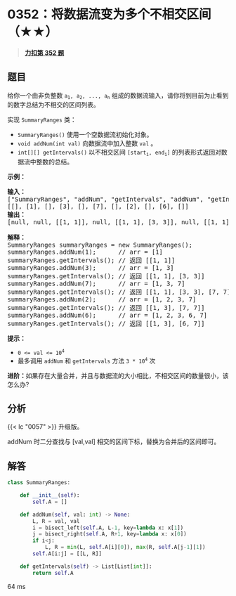 # 0352：将数据流变为多个不相交区间（★★）


> <u>**[力扣第 352 题](https://leetcode.cn/problems/data-stream-as-disjoint-intervals/)**</u>

## 题目

<p> 给你一个由非负整数 <code>a<sub>1</sub>, a<sub>2</sub>, ..., a<sub>n</sub></code> 组成的数据流输入，请你将到目前为止看到的数字总结为不相交的区间列表。</p>

<p>实现 <code>SummaryRanges</code> 类：</p>

<div class="original__bRMd">
<div>
<ul>
<li><code>SummaryRanges()</code> 使用一个空数据流初始化对象。</li>
<li><code>void addNum(int val)</code> 向数据流中加入整数 <code>val</code> 。</li>
<li><code>int[][] getIntervals()</code> 以不相交区间 <code>[start<sub>i</sub>, end<sub>i</sub>]</code> 的列表形式返回对数据流中整数的总结。</li>
</ul>



<p><strong>示例：</strong></p>

<pre>
<strong>输入：</strong>
["SummaryRanges", "addNum", "getIntervals", "addNum", "getIntervals", "addNum", "getIntervals", "addNum", "getIntervals", "addNum", "getIntervals"]
[[], [1], [], [3], [], [7], [], [2], [], [6], []]
<strong>输出：</strong>
[null, null, [[1, 1]], null, [[1, 1], [3, 3]], null, [[1, 1], [3, 3], [7, 7]], null, [[1, 3], [7, 7]], null, [[1, 3], [6, 7]]]

<strong>解释：</strong>
SummaryRanges summaryRanges = new SummaryRanges();
summaryRanges.addNum(1);      // arr = [1]
summaryRanges.getIntervals(); // 返回 [[1, 1]]
summaryRanges.addNum(3);      // arr = [1, 3]
summaryRanges.getIntervals(); // 返回 [[1, 1], [3, 3]]
summaryRanges.addNum(7);      // arr = [1, 3, 7]
summaryRanges.getIntervals(); // 返回 [[1, 1], [3, 3], [7, 7]]
summaryRanges.addNum(2);      // arr = [1, 2, 3, 7]
summaryRanges.getIntervals(); // 返回 [[1, 3], [7, 7]]
summaryRanges.addNum(6);      // arr = [1, 2, 3, 6, 7]
summaryRanges.getIntervals(); // 返回 [[1, 3], [6, 7]]
</pre>



<p><strong>提示：</strong></p>

<ul>
<li><code>0 &lt;= val &lt;= 10<sup>4</sup></code></li>
<li>最多调用 <code>addNum</code> 和 <code>getIntervals</code> 方法 <code>3 * 10<sup>4</sup></code> 次</li>
</ul>
</div>
</div>



<p><strong>进阶：</strong>如果存在大量合并，并且与数据流的大小相比，不相交区间的数量很小，该怎么办?</p>


## 分析

{{< lc "0057" >}} 升级版。

addNum 时二分查找与 [val,val] 相交的区间下标，替换为合并后的区间即可。

## 解答

```python
class SummaryRanges:

    def __init__(self):
        self.A = []

    def addNum(self, val: int) -> None:
        L, R = val, val
        i = bisect_left(self.A, L-1, key=lambda x: x[1])
        j = bisect_right(self.A, R+1, key=lambda x: x[0])
        if i<j:
            L, R = min(L, self.A[i][0]), max(R, self.A[j-1][1])
        self.A[i:j] = [[L, R]]

    def getIntervals(self) -> List[List[int]]:
        return self.A
```
64 ms

